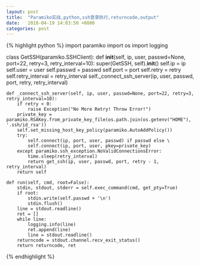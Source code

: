 ```yaml
---
layout: post
title:  "Paramiko实战,python,ssh登录执行,returncode,output"
date:   2018-04-19 14:03:50 +0800
categories: post
---
```


{% highlight python %}
import paramiko
import os
import logging


class GetSSH(paramiko.SSHClient):
    def __init__(self, ip, user, passwd=None, port=22, retry=3, retry_interval=10):
        super(GetSSH, self).__init__()
        self.ip = ip
        self.user = user
        self.passwd = passwd
        self.port = port
        self.retry = retry
        self.retry_interval = retry_interval
        self._connect_ssh_server(ip, user, passwd, port, retry, retry_interval)

    def _connect_ssh_server(self, ip, user, passwd=None, port=22, retry=3, retry_interval=10):
        if retry < 0:
            raise Exception("No More Retry! Throw Error!")
        private_key = paramiko.RSAKey.from_private_key_file(os.path.join(os.getenv("HOME"), '.ssh/id_rsa'))
        self.set_missing_host_key_policy(paramiko.AutoAddPolicy())
        try:
            self.connect(ip, port, user, passwd) if passwd else \
            self.connect(ip, port, user, pkey=private_key)
        except paramiko.ssh_exception.NoValidConnectionsError:
            time.sleep(retry_interval)
            return get_ssh(ip, user, passwd, port, retry - 1, retry_interval)
        return self

    def run(self, cmd, root=False):
        stdin, stdout, stderr = self.exec_command(cmd, get_pty=True)
        if root:
            stdin.write(self.passwd + '\n')
            stdin.flush()
        line = stdout.readline()
        ret = []
        while line:
            logging.info(line)
            ret.append(line)
            line = stdout.readline()
        returncode = stdout.channel.recv_exit_status()
        return returncode, ret
{% endhighlight %}
